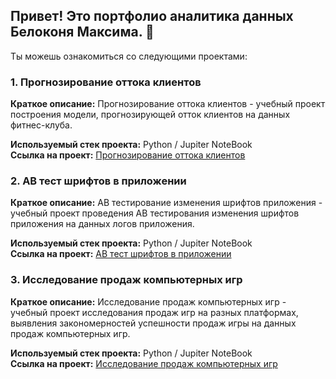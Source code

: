 ## Привет! Это портфолио аналитика данных Белоконя Максима. 👋

Ты можешь ознакомиться со следующими проектами:

### 1. Прогнозирование оттока клиентов
**Краткое описание:** Прогнозирование оттока клиентов - учебный проект построения модели, прогнозирующей отток клиентов на данных фитнес-клуба.

**Используемый стек проекта:** Python / Jupiter NoteBook  
**Ссылка на проект:** [Прогнозирование оттока клиентов](https://github.com/msbelokon/msbelokon/tree/main/ML_project)  

### 2. AB тест шрифтов в приложении
**Краткое описание:** AB тестирование изменения шрифтов приложения - учебный проект проведения AB тестирования изменения шрифтов приложения на данных логов приложения.

**Используемый стек проекта:** Python / Jupiter NoteBook  
**Ссылка на проект:**  [AB тест шрифтов в приложении](https://github.com/msbelokon/msbelokon/tree/main/AB_test_project)

### 3. Исследование продаж компьютерных игр
**Краткое описание:** Исследование продаж компьютерных игр - учебный проект исследования продаж игр на разных платформах, выявления закономерностей успешности продаж игры на данных продаж компьютерных игр.

**Используемый стек проекта:** Python / Jupiter NoteBook  
**Ссылка на проект:** [Исследование продаж компьютерных игр](https://github.com/msbelokon/msbelokon/tree/main/games_sales_project)
